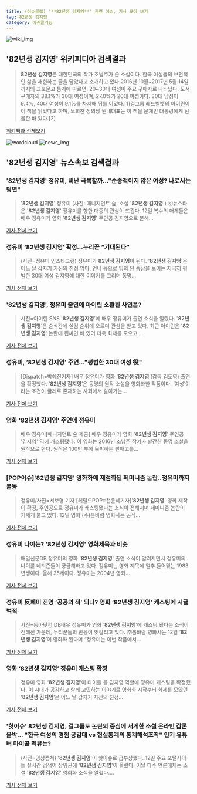 ```yaml
---
title: (이슈클립) '**82년생 김지영**' 관련 이슈, 기사 모아 보기
tag: 82년생 김지영
category: 이슈클리핑
---
```

![wiki_img](https://user-images.githubusercontent.com/42597476/44503234-41136a80-a6d0-11e8-9071-6fc6418eafe4.png)
## **'**82년생 김지영**'** 위키피디아 검색결과
>**82년생 김지영**은 대한민국의 작가 조남주가 쓴 소설이다. 한국 여성들의 보편적인 삶을 재현하는 글을 담았다고 소개하고 있다.2016년 10월~2017년 5월 14일까지의 교보문고 통계에 따르면, 20~30대 여성이 주요 구매자로 나타났다. 도서 구매자의 38.1%가 30대 여성이며, 27.0%가 20대 여성이다. 30대 남성이 9.4%, 40대 여성이 9.1%를 차지해 뒤를 이었다.[1]걸그룹 레드벨벳의 아이린이 이 책을 읽었다고 하며, 노회찬 정의당 원내대표는 이 책을 문재인 대통령에게 선물한 바 있다.[2]

<a href="https://ko.wikipedia.org/wiki/82년생 김지영" target="_blank">위키백과 전체보기</a>

![wordcloud](https://s3.ap-northeast-2.amazonaws.com/lyrics101-wordcloud/2018-09-12-1536736567.png)
![news_img](https://user-images.githubusercontent.com/42597476/44507050-1206f400-a6e4-11e8-8d98-7ffbfebb353f.png)
## **'**82년생 김지영**'** 뉴스속보 검색결과
### '**82년생 김지영**' 정유미, 비난 극복할까…"순종적이지 않은 여성? 나로서는 당연"

>'**82년생 김지영**' 정유미 (사진: 매니지먼트 숲, 소설 '**82년생 김지영**') ⓒ뉴스타운 '**82년생 김지영**' 정유미를 향한 대중의 관심이 뜨겁다. 12일 복수의 매체들은 배우 정유미가 영화 '**82년생 김지영**' 주인공 김지영으로 분해...

<a href="http://www.newstown.co.kr/news/articleView.html?idxno=340271" target="_blank">기사 전체 보기</a>

### 정유미 ‘**82년생 김지영**’ 확정...누리꾼 “기대된다”

>(사진=정유미 인스타그램) 정유미가 **82년생 김지영**이 된다.   '**82년생 김지영**'은 어느 날 갑자기 자신의 친정 엄마, 언니 등으로 빙의 된 증상을 보이는 지극히 평범한 30대 여성 김지영에 대한 이야기를 그리며 동명...

<a href="http://www.etnews.com/20180912000181" target="_blank">기사 전체 보기</a>

### '**82년생 김지영**', 정유미 출연에 아이린 소환된 사연은?

>사진=아이린 SNS '**82년생 김지영**'에 배우 정유미가 출연 소식을 알렸다. '**82년생 김지영**'은 순식간에 실검 순위에 오르며 관심을 받고 있다. 최근 아이린은 '**82년생 김지영**' 논란에 휩싸인 바 있어 더욱 화제를 모으고...

<a href="http://www.nextdaily.co.kr/news/article.html?id=20180912800054" target="_blank">기사 전체 보기</a>

### 정유미, ‘**82년생 김지영**’ 주연…"평범한 30대 여성 役"

>[Dispatch=박혜진기자] 배우 정유미가 영화 ‘**82년생 김지영**’(감독 김도영) 출연을 확정했다.   ‘**82년생 김지영**’은 동명의 원작 소설을 영화화한 작품이다. ‘여성’이라는 조건이 굴레로 존재하는 사회에서 살아가는...

<a href="http://www.dispatch.co.kr/1481558" target="_blank">기사 전체 보기</a>

### 영화 '**82년생 김지영**' 주연에 정유미

>배우 정유미[매니지먼트 숲 제공] 배우 정유미가 영화 '**82년생 김지영**' 주인공 '김지영' 역에 캐스팅됐다. 이 영화는 2016년 조남주 작가가 발간한 동명 소설을 원작으로 한다. 원작은 100만 부에 육박하는 판매고를...

<a href="http://app.yonhapnews.co.kr/YNA/Basic/SNS/r.aspx?c=AKR20180912094800005&did=1195m" target="_blank">기사 전체 보기</a>

### [POP이슈]'**82년생 김지영**' 영화화에 재점화된 페미니즘 논란..정유미까지 불똥

>정유미/사진=서보형 기자 [헤럴드POP=천윤혜기자]'**82년생 김지영**' 영화 제작이 확정, 주인공으로 정유미가 캐스팅됐다는 소식이 전해지며 페미니즘 논란이 거세게 불고 있다. 12일 영화 (주)봄바람 영화사는 공식...

<a href="http://biz.heraldcorp.com/view.php?ud=201809121334535513516_1" target="_blank">기사 전체 보기</a>

### 정유미 나이는? '**82년생 김지영**' 영화제목과 비슷

>매일신문DB 정유미의 영화 '**82년생 김지영**' 출연 소식이 알려지면서 정유미의 나이를 네티즌들이 궁금해하고 있다. 정유미는 영화 제목에 얼추 들어맞는 1983년생이다. 올해 35세이다. 정유미는 2004년 영화...

<a href="http://news.imaeil.com/Entertainments/2018091215011328383" target="_blank">기사 전체 보기</a>

### 정유미 反페미 진영 ‘공공의 적’ 되나? 영화 ‘**82년생 김지영**’ 캐스팅에 시끌벅적

>사진=동아닷컴 DB배우 정유미가 영화 ‘**82년생 김지영**’에 캐스팅 됐다는 소식이 전해진 가운데, 누리꾼들의 반응이 엇갈리고 있다. ㈜봄바람 영화사는 12일 ‘**82년생 김지영**’이 영화화 된다며 “정유미는 이번 작품에서...

<a href="http://news.donga.com/3/all/20180912/91950353/2" target="_blank">기사 전체 보기</a>

### 영화 ‘**82년생 김지영**’ 정유미 캐스팅 확정

>정유미 영화 ‘**82년생 김지영**’이 타이틀 롤 김지영 역할에 정유미 캐스팅을 확정했다. 이 시대가 공감하고 함께 고민하는 이야기로 영화화 시작부터 화제를 모았던 ‘**82년생 김지영**’은 어느 날 갑자기 자신의 친정...

<a href="http://www.fnnews.com/news/201809121112200523" target="_blank">기사 전체 보기</a>

### '핫이슈' **82년생 김지영**, 걸그룹도 논란의 중심에 서게한 소설 온라인 갑론을박... "한국 여성의 경험 공감대 vs 현실통계의 통계해석조작" 인기 유튜버 마이콜 리뷰는?

>(사진=영상캡쳐) '**82년생 김지영**'이 핫이슈로 급부상했다. 12일 주요 포털사이트 실시간 검색어 상위권에 '**82년생 김지영**'이 올랐다.  이날 다수 언론매체는 소설 '**82년생 김지영**' 영화화 소식을 알렸다....

<a href="http://www.siminilbo.co.kr/news/articleView.html?idxno=579374" target="_blank">기사 전체 보기</a>


